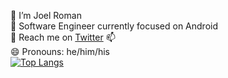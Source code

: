 
🧐 I’m Joel Roman  
🤖 Software Engineer currently focused on Android   
🤔 Reach me on [Twitter](https://twitter.com/joelromanpr1) 📫  
😄 Pronouns: he/him/his  
[![Top Langs](https://github-readme-stats.vercel.app/api/top-langs/?username=joelromanpr)](https://github.com/anuraghazra/github-readme-stats)

